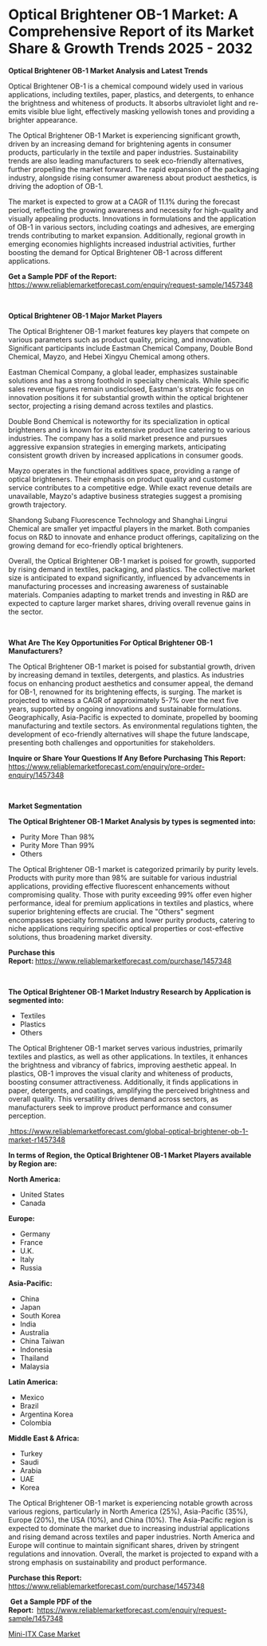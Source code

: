 <p><h1>Optical Brightener OB-1 Market: A Comprehensive Report of its Market Share & Growth Trends 2025 - 2032</h1></p><p><strong>Optical Brightener OB-1 Market Analysis and Latest Trends</strong></p>
<p><p>Optical Brightener OB-1 is a chemical compound widely used in various applications, including textiles, paper, plastics, and detergents, to enhance the brightness and whiteness of products. It absorbs ultraviolet light and re-emits visible blue light, effectively masking yellowish tones and providing a brighter appearance. </p><p>The Optical Brightener OB-1 Market is experiencing significant growth, driven by an increasing demand for brightening agents in consumer products, particularly in the textile and paper industries. Sustainability trends are also leading manufacturers to seek eco-friendly alternatives, further propelling the market forward. The rapid expansion of the packaging industry, alongside rising consumer awareness about product aesthetics, is driving the adoption of OB-1.</p><p>The market is expected to grow at a CAGR of 11.1% during the forecast period, reflecting the growing awareness and necessity for high-quality and visually appealing products. Innovations in formulations and the application of OB-1 in various sectors, including coatings and adhesives, are emerging trends contributing to market expansion. Additionally, regional growth in emerging economies highlights increased industrial activities, further boosting the demand for Optical Brightener OB-1 across different applications.</p></p>
<p><strong>Get a Sample PDF of the Report:&nbsp;</strong> <a href="https://www.reliablemarketforecast.com/enquiry/request-sample/1457348?utm_campaign=3512&utm_medium=2&utm_source=Github&utm_content=ia&utm_term=30032025&utm_id=optical-brightener-ob-1">https://www.reliablemarketforecast.com/enquiry/request-sample/1457348</a></p>
<p>&nbsp;</p>
<p><strong>Optical Brightener OB-1 Major Market Players</strong></p>
<p><p>The Optical Brightener OB-1 market features key players that compete on various parameters such as product quality, pricing, and innovation. Significant participants include Eastman Chemical Company, Double Bond Chemical, Mayzo, and Hebei Xingyu Chemical among others.</p><p>Eastman Chemical Company, a global leader, emphasizes sustainable solutions and has a strong foothold in specialty chemicals. While specific sales revenue figures remain undisclosed, Eastman's strategic focus on innovation positions it for substantial growth within the optical brightener sector, projecting a rising demand across textiles and plastics.</p><p>Double Bond Chemical is noteworthy for its specialization in optical brighteners and is known for its extensive product line catering to various industries. The company has a solid market presence and pursues aggressive expansion strategies in emerging markets, anticipating consistent growth driven by increased applications in consumer goods.</p><p>Mayzo operates in the functional additives space, providing a range of optical brighteners. Their emphasis on product quality and customer service contributes to a competitive edge. While exact revenue details are unavailable, Mayzo's adaptive business strategies suggest a promising growth trajectory.</p><p>Shandong Subang Fluorescence Technology and Shanghai Lingrui Chemical are smaller yet impactful players in the market. Both companies focus on R&D to innovate and enhance product offerings, capitalizing on the growing demand for eco-friendly optical brighteners.</p><p>Overall, the Optical Brightener OB-1 market is poised for growth, supported by rising demand in textiles, packaging, and plastics. The collective market size is anticipated to expand significantly, influenced by advancements in manufacturing processes and increasing awareness of sustainable materials. Companies adapting to market trends and investing in R&D are expected to capture larger market shares, driving overall revenue gains in the sector.</p></p>
<p>&nbsp;</p>
<p><strong>What Are The Key Opportunities For Optical Brightener OB-1 Manufacturers?</strong></p>
<p><p>The Optical Brightener OB-1 market is poised for substantial growth, driven by increasing demand in textiles, detergents, and plastics. As industries focus on enhancing product aesthetics and consumer appeal, the demand for OB-1, renowned for its brightening effects, is surging. The market is projected to witness a CAGR of approximately 5-7% over the next five years, supported by ongoing innovations and sustainable formulations. Geographically, Asia-Pacific is expected to dominate, propelled by booming manufacturing and textile sectors. As environmental regulations tighten, the development of eco-friendly alternatives will shape the future landscape, presenting both challenges and opportunities for stakeholders.</p></p>
<p><strong>Inquire or Share Your Questions If Any Before Purchasing This Report:</strong> <a href="https://www.reliablemarketforecast.com/enquiry/pre-order-enquiry/1457348?utm_campaign=3512&utm_medium=2&utm_source=Github&utm_content=ia&utm_term=30032025&utm_id=optical-brightener-ob-1">https://www.reliablemarketforecast.com/enquiry/pre-order-enquiry/1457348</a></p>
<p>&nbsp;</p>
<p><strong>Market Segmentation</strong></p>
<p><strong>The Optical Brightener OB-1 Market Analysis by types is segmented into:</strong></p>
<p><ul><li>Purity More Than 98%</li><li>Purity More Than 99%</li><li>Others</li></ul></p>
<p><p>The Optical Brightener OB-1 market is categorized primarily by purity levels. Products with purity more than 98% are suitable for various industrial applications, providing effective fluorescent enhancements without compromising quality. Those with purity exceeding 99% offer even higher performance, ideal for premium applications in textiles and plastics, where superior brightening effects are crucial. The "Others" segment encompasses specialty formulations and lower purity products, catering to niche applications requiring specific optical properties or cost-effective solutions, thus broadening market diversity.</p></p>
<p><strong>Purchase this Report:&nbsp;</strong><a href="https://www.reliablemarketforecast.com/purchase/1457348?utm_campaign=3512&utm_medium=2&utm_source=Github&utm_content=ia&utm_term=30032025&utm_id=optical-brightener-ob-1">https://www.reliablemarketforecast.com/purchase/1457348</a></p>
<p>&nbsp;</p>
<p><strong>The Optical Brightener OB-1 Market Industry Research by Application is segmented into:</strong></p>
<p><ul><li>Textiles</li><li>Plastics</li><li>Others</li></ul></p>
<p><p>The Optical Brightener OB-1 market serves various industries, primarily textiles and plastics, as well as other applications. In textiles, it enhances the brightness and vibrancy of fabrics, improving aesthetic appeal. In plastics, OB-1 improves the visual clarity and whiteness of products, boosting consumer attractiveness. Additionally, it finds applications in paper, detergents, and coatings, amplifying the perceived brightness and overall quality. This versatility drives demand across sectors, as manufacturers seek to improve product performance and consumer perception.</p></p>
<p><a href="https://www.reliablemarketforecast.com/global-optical-brightener-ob-1-market-r1457348?utm_campaign=3512&utm_medium=2&utm_source=Github&utm_content=ia&utm_term=30032025&utm_id=optical-brightener-ob-1">&nbsp;https://www.reliablemarketforecast.com/global-optical-brightener-ob-1-market-r1457348</a></p>
<p><strong>In terms of Region, the Optical Brightener OB-1 Market Players available by Region are:</strong></p>
<p>
    <p> <strong> North America: </strong>
        <ul>
            <li>United States</li>
            <li>Canada</li>
        </ul>
        </p> 
    <p> <strong> Europe: </strong>
        <ul>
            <li>Germany</li>
            <li>France</li>
            <li>U.K.</li>
            <li>Italy</li>
            <li>Russia</li>
        </ul>
        </p> 
    <p> <strong> Asia-Pacific: </strong>
        <ul>
            <li>China</li>
            <li>Japan</li>
            <li>South Korea</li>
            <li>India</li>
            <li>Australia</li>
            <li>China Taiwan</li>
            <li>Indonesia</li>
            <li>Thailand</li>
            <li>Malaysia</li>
        </ul>
        </p> 
    <p> <strong> Latin America: </strong>
        <ul>
            <li>Mexico</li>
            <li>Brazil</li>
            <li>Argentina Korea</li>
            <li>Colombia</li>
        </ul>
        </p> 
    <p> <strong> Middle East & Africa: </strong>
        <ul>
            <li>Turkey</li>
            <li>Saudi</li>
            <li>Arabia</li>
            <li>UAE</li>
            <li>Korea</li>
        </ul>
    </p>
    </p>
<p><p>The Optical Brightener OB-1 market is experiencing notable growth across various regions, particularly in North America (25%), Asia-Pacific (35%), Europe (20%), the USA (10%), and China (10%). The Asia-Pacific region is expected to dominate the market due to increasing industrial applications and rising demand across textiles and paper industries. North America and Europe will continue to maintain significant shares, driven by stringent regulations and innovation. Overall, the market is projected to expand with a strong emphasis on sustainability and product performance.</p></p>
<p><strong>Purchase this Report: </strong><a href="https://www.reliablemarketforecast.com/purchase/1457348?utm_campaign=3512&utm_medium=2&utm_source=Github&utm_content=ia&utm_term=30032025&utm_id=optical-brightener-ob-1">https://www.reliablemarketforecast.com/purchase/1457348</a></p>
<p>&nbsp;<strong>Get a Sample PDF of the Report:&nbsp;&nbsp;</strong><a href="https://www.reliablemarketforecast.com/enquiry/request-sample/1457348?utm_campaign=3512&utm_medium=2&utm_source=Github&utm_content=ia&utm_term=30032025&utm_id=optical-brightener-ob-1">https://www.reliablemarketforecast.com/enquiry/request-sample/1457348</a></p>
<p><strong></strong></p>
<p><p><a href="https://github.com/haimamuirev8/Market-Research-Report-List-1/blob/main/mini-itx-case-market.md?utm_campaign=3512&utm_medium=2&utm_source=Github&utm_content=ia&utm_term=30032025&utm_id=optical-brightener-ob-1">Mini-ITX Case Market</a></p></p>